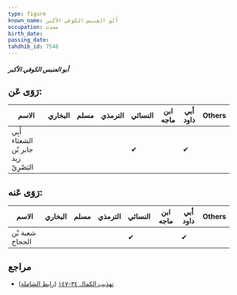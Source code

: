 ```yaml
---
type: figure
known_name: أَبُو العنبس الكوفي الأكبر
occupation: محدث
birth_date:
passing_date:
tahdhib_id: 7548
---
```

##### أبو العنبس الكوفي الأكبر

## رَوَى عَن:
| الاسم                                 | البخاري | مسلم | الترمذي | النسائي | ابن ماجه | أبي داود | Others |
| ------------------------------------- | ------- | ---- | ------- | ------- | -------- | -------- | ------ |
| أَبِي الشعثاء جابر بْن زيد البَصْرِيّ |         |      |         | ✔       |          | ✔        |        |
## رَوَى عَنه:
| الاسم           | البخاري | مسلم | الترمذي | النسائي | ابن ماجه | أبي داود | Others |
| --------------- | ------- | ---- | ------- | ------- | -------- | -------- | ------ |
| شعبة بْن الحجاج |         |      |         | ✔       |          | ✔        |        |
## مراجع
- [تهذيب الكمال ٣٤-١٤٧](obsidian://open?vault=Tahdhib-al-Kamal&file=Figures/٧٥٤٨-أبو%20العنبس%20الكوفي%20الأكبر) ([رابط الشاملة](https://shamela.ws/book/3722/18264))